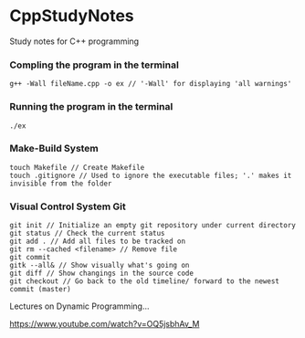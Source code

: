 # CppStudyNotes
Study notes for C++ programming
### Compling the program in the terminal
`g++ -Wall fileName.cpp -o ex // '-Wall' for displaying 'all warnings'`
### Running the program in the terminal
`./ex`
### Make-Build System
```
touch Makefile // Create Makefile
touch .gitignore // Used to ignore the executable files; '.' makes it invisible from the folder
```
### Visual Control System Git
```
git init // Initialize an empty git repository under current directory
git status // Check the current status
git add . // Add all files to be tracked on
git rm --cached <filename> // Remove file
git commit
gitk --all& // Show visually what's going on
git diff // Show changings in the source code
git checkout // Go back to the old timeline/ forward to the newest commit (master)
```
Lectures on Dynamic Programming...

https://www.youtube.com/watch?v=OQ5jsbhAv_M
